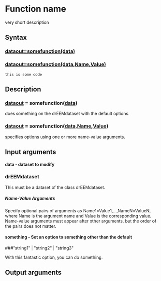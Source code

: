 # Function name #
very short description
## Syntax
### [dataout=somefunction(data)](#syntax1) ###
### [dataout=somefunction(data,Name,Value)](#syntax2) ###

    this is some code

## Description ##
[comment]: <> (The description gives an explanation on different function syntax versions above)
### [dataout](#dataout) = somefunction([data](#data)) <a name="syntax1"></a>
does something on the drEEMdataset with the default options.


### [dataout](#dataout) = somefunction([data](#data),[Name,Value](#options))<a name="syntax2"></a>
specifies options using one or more name-value arguments.


## Input arguments ##
#### data  - dataset to modify   <a name="data"></a>
### drEEMdataset
This must be a dataset of the class drEEMdataset.

##### Name-Value Arguments  <a name="data"></a>
Specify optional pairs of arguments as Name1=Value1,...,NameN=ValueN, where Name is the argument name and Value is the corresponding value. Name-value arguments must appear after other arguments, but the order of the pairs does not matter. 

#### something  - Set an option to something other than the default
###"string1" | "string2" | "string3" 

With this fantastic option, you can do something.

## Output arguments ##
